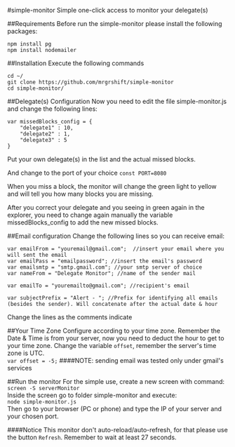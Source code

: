 #simple-monitor
Simple one-click access to monitor your delegate(s)

##Requirements
Before run the simple-monitor please install the following packages:
```
npm install pg
npm install nodemailer
```

##Installation
Execute the following commands
```
cd ~/
git clone https://github.com/mrgrshift/simple-monitor
cd simple-monitor/
```
##Delegate(s) Configuration
Now you need to edit the file simple-monitor.js and change the following lines:
```
var missedBlocks_config = {
    "delegate1" : 10,
    "delegate2" : 1,
    "delegate3" : 5
}
```
Put your own delegate(s) in the list and the actual missed blocks.

And change to the port of your choice
`const PORT=8080`

When you miss a block, the monitor will change the green light to yellow and will tell you how many blocks you are missing.

After you correct your delegate and you seeing in green again in the explorer, you need to change again manually the variable missedBlocks_config to add the new missed blocks.

##Email configuration
Change the following lines so you can receive email:
```
var emailFrom = "youremail@gmail.com";  //insert your email where you will sent the email
var emailPass = "emailpassword"; //insert the email's password
var emailsmtp = "smtp.gmail.com"; //your smtp server of choice
var nameFrom = "Delegate Monitor"; //name of the sender mail

var emailTo = "youremailto@gmail.com"; //recipient's email

var subjectPrefix = "Alert - "; //Prefix for identifying all emails (besides the sender). Will concatenate after the actual date & hour
```
Change the lines as the comments indicate

##Your Time Zone
Configure according to your time zone. Remember the Date & Time is from your server, now you need to deduct the hour to get to your time zone.
Change the variable `offset`, remember the server's time zone is UTC.<br>
`var offset = -5;`
####NOTE: sending email was tested only under gmail's services

##Run the monitor
For the simple use, create a new screen with command:<br>
`screen -S serverMonitor`<br>
Inside the screen go to folder simple-monitor and execute:<br>
`node simple-monitor.js`<br>
Then go to your browser (PC or phone) and type the IP of your server and your chosen port.




####Notice
This monitor don't auto-reload/auto-refresh, for that please use the button `Refresh`. Remember to wait at least 27 seconds.
